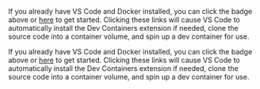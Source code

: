 If you already have VS Code and Docker installed, you can click the badge above or [here](https://vscode.dev/redirect?url=vscode://ms-vscode-remote.remote-containers/cloneInVolume?url=https://github.com/elefantes/exercism-python) to get started. Clicking these links will cause VS Code to automatically install the Dev Containers extension if needed, clone the source code into a container volume, and spin up a dev container for use.


If you already have VS Code and Docker installed, you can click the badge above or [here](https://vscode.dev/redirect?url=vscode://ms-vscode-remote.remote-containers/cloneInVolume?url=https://github.com/elefantes/exercism-python) to get started. Clicking these links will cause VS Code to automatically install the Dev Containers extension if needed, clone the source code into a container volume, and spin up a dev container for use.
